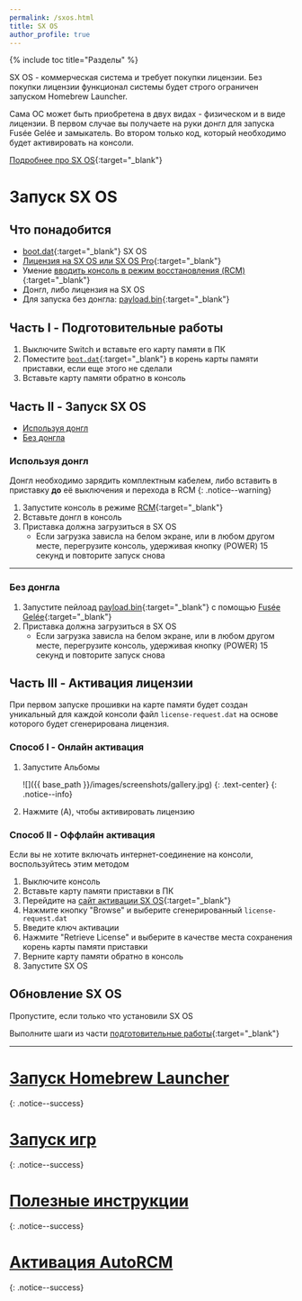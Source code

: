 ```yaml
---
permalink: /sxos.html
title: SX OS
author_profile: true
---
```

{% include toc title="Разделы" %}

SX OS - коммерческая система и требует покупки лицензии. Без покупки лицензии функционал системы будет строго ограничен запуском Homebrew Launcher. 

Сама OC может быть приобретена в двух видах - физическом и в виде лицензии. В первом случае вы получаете на руки донгл для запуска Fusée Gelée и замыкатель. Во втором только код, который необходимо будет активировать на консоли.

[Подробнее про SX OS](launch-cfw#sx-os){:target="_blank"}

# Запуск SX OS

## Что понадобится 

* [boot.dat](https://sx.xecuter.com/download/SXOS_v1.4.zip){:target="_blank"} SX OS
* [Лицензия на SX OS или SX OS Pro](https://team-xecuter.com/where-to-buy/){:target="_blank"}
* Умение [вводить консоль в режим восстановления (RCM)](fusee-gelee#%D1%87%D0%B0%D1%81%D1%82%D1%8C-i---%D0%B2%D1%85%D0%BE%D0%B4-%D0%B2-rcm){:target="_blank"}
* Донгл, либо лицензия на SX OS
* Для запуска без донгла: [payload.bin](https://sx.xecuter.com/download/payload.bin){:target="_blank"}

## Часть I - Подготовительные работы

1. Выключите Switch и вставьте его карту памяти в ПК 
1. Поместите [`boot.dat`](https://sx.xecuter.com/download/SXOS_v1.4.zip){:target="_blank"} в корень карты памяти приставки, если еще этого не сделали
1. Вставьте карту памяти обратно в консоль

## Часть II - Запуск SX OS

* [Используя донгл](#%D0%B8%D1%81%D0%BF%D0%BE%D0%BB%D1%8C%D0%B7%D1%83%D1%8F-%D0%B4%D0%BE%D0%BD%D0%B3%D0%BB)
* [Без донгла](#%D0%B1%D0%B5%D0%B7-%D0%B4%D0%BE%D0%BD%D0%B3%D0%BB%D0%B0)

### Используя донгл

Донгл необходимо зарядить комплектным кабелем, либо вставить в приставку **до** её выключения и перехода в RCM
{: .notice--warning}

1. Запустите консоль в режиме [RCM](fusee-gelee#%D1%87%D0%B0%D1%81%D1%82%D1%8C-i---%D0%B2%D1%85%D0%BE%D0%B4-%D0%B2-rcm){:target="_blank"}
1. Вставьте донгл в консоль
1. Приставка должна загрузиться в SX OS
	* Если загрузка зависла на белом экране, или в любом другом месте, перегрузите консоль, удерживая кнопку (POWER) 15 секунд и повторите запуск снова

___

### Без донгла

1. Запустите пейлоад [payload.bin](https://sx.xecuter.com/download/payload.bin){:target="_blank"} с помощью [Fusée Gelée](fusee-gelee){:target="_blank"}
1. Приставка должна загрузиться в SX OS
	* Если загрузка зависла на белом экране, или в любом другом месте, перегрузите консоль, удерживая кнопку (POWER) 15 секунд и повторите запуск снова

## Часть III - Активация лицензии

При первом запуске прошивки на карте памяти будет создан уникальный для каждой консоли файл `license-request.dat` на основе которого будет сгенерирована лицензия. 

### Способ I - Онлайн активация

1. Запустите Альбомы

	![]({{ base_path }}/images/screenshots/gallery.jpg) 
	{: .text-center}
	{: .notice--info}

1. Нажмите (A), чтобы активировать лицензию

### Способ II - Оффлайн активация

Если вы не хотите включать интернет-соединение на консоли, воспользуйтесь этим методом 

1. Выключите консоль
1. Вставьте карту памяти приставки в ПК
1. Перейдите на [сайт активации SX OS](https://sx.xecuter.com/sxos-license.html){:target="_blank"}
1. Нажмите кнопку "Browse" и выберите сгенерированный `license-request.dat`
1. Введите ключ активации
1. Нажмите "Retrieve License" и выберите в качестве места сохранения корень карты памяти приставки
1. Верните карту памяти обратно в консоль
1. Запустите SX OS

## Обновление SX OS

Пропустите, если только что установили SX OS 

Выполните шаги из части [подготовительные работы](#часть-i---подготовительные-работы){:target="_blank"}

___

# [Запуск Homebrew Launcher](launch-hbl#%D0%B7%D0%B0%D0%BF%D1%83%D1%81%D0%BA-hbl-%D0%B8%D0%B7-sx-os)
{: .notice--success}
# [Запуск игр](sxos-games)
{: .notice--success}
# [Полезные инструкции](addons)
{: .notice--success}
# [Активация AutoRCM](autorcm)
{: .notice--success}
